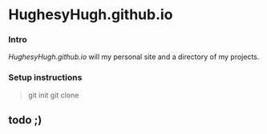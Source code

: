 # HughesyHugh.github.io

### Intro

_HughesyHugh.github.io_ will my personal site and a directory of my projects.

### Setup instructions

> git init
> git clone 

## todo ;)